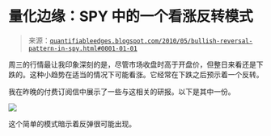 <!--yml

分类：未分类

日期：2024-05-18 13:00:40

-->

# 量化边缘：SPY 中的一个看涨反转模式

> 来源：[`quantifiableedges.blogspot.com/2010/05/bullish-reversal-pattern-in-spy.html#0001-01-01`](http://quantifiableedges.blogspot.com/2010/05/bullish-reversal-pattern-in-spy.html#0001-01-01)

周三的行情最让我印象深刻的是，尽管市场收盘时高于开盘价，但整日来看还是下跌的。这种小趋势在适当的情况下可能看涨。它经常在下跌之后预示着一个反转。

我在昨晚的付费订阅信中展示了一些与这相关的研报。以下是其中一份。

![](https://blogger.googleusercontent.com/img/b/R29vZ2xl/AVvXsEgw82aC3RWx9t3Gyb0KgjLMitXgLNlXi62tIGC6CghRvvOyHzIkj_W-RI4Y20530WH-nVz2GEK4lZHj4Snq9rWHIFSh65VptG1H9B2jZrUkADJJYlOQHXgrhKcG7ZRvVELmiKwHoe-TYu-L/s1600/2010-05-06+png.png)

这个简单的模式暗示着反弹很可能出现。
